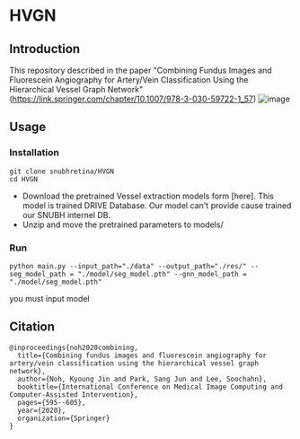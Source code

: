 # HVGN

## Introduction
This repository described in the paper "Combining Fundus Images and Fluorescein Angiography for Artery/Vein Classification Using the Hierarchical Vessel Graph Network" (https://link.springer.com/chapter/10.1007/978-3-030-59722-1_57)
![image](https://user-images.githubusercontent.com/64057617/156984481-49032ce7-ab33-4148-b259-fc7b6f11417d.png)
## Usage

### Installation
```
git clone snubhretina/HVGN
cd HVGN
```

* Download the pretrained Vessel extraction models form [here]. This model is trained DRIVE Database. Our model can't provide cause trained our SNUBH internel DB.
* Unzip and move the pretrained parameters to models/

### Run
```
python main.py --input_path="./data" --output_path="./res/" --seg_model_path = "./model/seg_model.pth" --gnn_model_path = "./model/seg_model.pth"
```
you must input model


## Citation
```
@inproceedings{noh2020combining,
  title={Combining fundus images and fluorescein angiography for artery/vein classification using the hierarchical vessel graph network},
  author={Noh, Kyoung Jin and Park, Sang Jun and Lee, Soochahn},
  booktitle={International Conference on Medical Image Computing and Computer-Assisted Intervention},
  pages={595--605},
  year={2020},
  organization={Springer}
}
```
